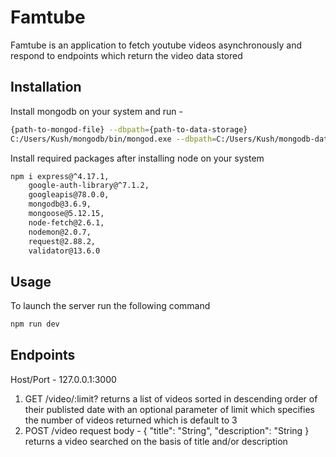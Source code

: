 # Famtube

Famtube is an application to fetch youtube videos asynchronously and respond to endpoints which return the video data stored

## Installation

Install mongodb on your system and run - 

```bash
{path-to-mongod-file} --dbpath={path-to-data-storage}
C:/Users/Kush/mongodb/bin/mongod.exe --dbpath=C:/Users/Kush/mongodb-data
```

Install required packages after installing node on your system

```bash
npm i express@^4.17.1,
    google-auth-library@^7.1.2,
    googleapis@78.0.0,
    mongodb@3.6.9,
    mongoose@5.12.15,
    node-fetch@2.6.1,
    nodemon@2.0.7,
    request@2.88.2,
    validator@13.6.0
```

## Usage

To launch the server run the following command

```bash
npm run dev
```

## Endpoints

Host/Port - 127.0.0.1:3000
1. GET /video/:limit?
    returns a list of videos sorted in descending order of their publisted date with an optional parameter of limit which specifies the number of videos returned which is default to 3
2. POST /video
    request body - 
    {
        "title": "String",
        "description": "String
    }
    returns a video searched on the basis of title and/or description